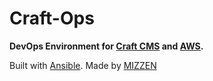 <!-- ![Craft-Ops Logo](https://raw.githubusercontent.com/bgrrtt/craft-ops/master/logo.jpg "DevOps Environment for Craft CMS and AWS") -->
Craft-Ops
=========

**DevOps Environment for [Craft CMS](http://craftcms.com) and [AWS](http://aws.amazon.com).**

Built with [Ansible](http://ansible.com). Made by [MIZZEN](http://madebymizzen.com)
